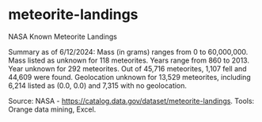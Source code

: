 # meteorite-landings
NASA Known Meteorite Landings

Summary as of 6/12/2024:
Mass (in grams) ranges from 0 to 60,000,000.
Mass listed as unknown for 118 meteorites.
Years range from 860 to 2013.
Year unknown for 292 meteorites.
Out of 45,716 meteorites, 1,107 fell and 44,609 were found.
Geolocation unknown for 13,529 meteorites, including 6,214 listed as (0.0, 0.0) and 7,315 with no geolocation.

Source: NASA - https://catalog.data.gov/dataset/meteorite-landings.
Tools: Orange data mining, Excel.
